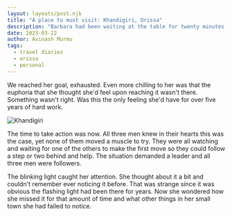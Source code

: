 ```yaml
---
layout: layouts/post.njk
title: "A place to must visit: Khandigiri, Orissa"
description: "Barbara had been waiting at the table for twenty minutes."
date: 2023-03-22
author: Avinash Murmu
tags: 
  - travel diaries
  - orissa
  - personal
---
```


We reached her goal, exhausted. Even more chilling to her was that the euphoria that she thought she'd feel upon reaching it wasn't there. Something wasn't right. Was this the only feeling she'd have for over five years of hard work.

![Khandigiri](/assets/images/khandar.jpg)

The time to take action was now. All three men knew in their hearts this was the case, yet none of them moved a muscle to try. They were all watching and waiting for one of the others to make the first move so they could follow a step or two behind and help. The situation demanded a leader and all three men were followers.

The blinking light caught her attention. She thought about it a bit and couldn't remember ever noticing it before. That was strange since it was obvious the flashing light had been there for years. Now she wondered how she missed it for that amount of time and what other things in her small town she had failed to notice.